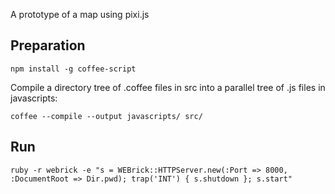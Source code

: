 A prototype of a map using pixi.js

Preparation
-----------

```
npm install -g coffee-script
```

Compile a directory tree of .coffee files in src into a parallel tree of .js files in javascripts:
```
coffee --compile --output javascripts/ src/
```

Run
---

```
ruby -r webrick -e "s = WEBrick::HTTPServer.new(:Port => 8000, :DocumentRoot => Dir.pwd); trap('INT') { s.shutdown }; s.start"
```
